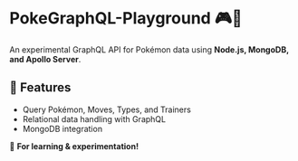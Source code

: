 # PokeGraphQL-Playground 🎮🚀  

An experimental GraphQL API for Pokémon data using **Node.js, MongoDB, and Apollo Server**.  

## 🚀 Features  
- Query Pokémon, Moves, Types, and Trainers  
- Relational data handling with GraphQL  
- MongoDB integration  

📌 **For learning & experimentation!**  
